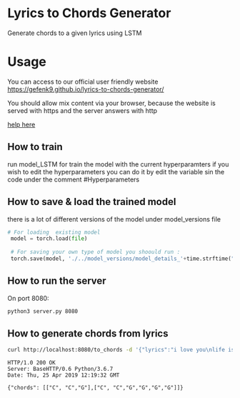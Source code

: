 # Lyrics to Chords Generator

Generate chords to a given lyrics using LSTM

# Usage

You can access to our official user friendly website 
https://gefenk9.github.io/lyrics-to-chords-generator/

You should allow mix content via your browser, because the website is served with https and the server answers with http

[help here](https://pearsonnacommunity.force.com/support/s/article/How-to-display-mixed-content-with-Google-Chrome-Internet-Explorer-or-Firefox-1408394589290)

## How to train

run model_LSTM for train the model with the current hyperparamters
if you wish to edit the hyperparameters you can do it by edit the variable sin the code under the comment #Hyperparameters

## How to save & load the trained model

there is a lot of different versions of the model under model_versions file


```python
# For loading  existing model
 model = torch.load(file)
 
 # For saving your own type of model you shoould run : 
 torch.save(model, './../model_versions/model_details_'+time.strftime("%Y%m%d_%H%M%S"))
```

## How to run the server

On port 8080:

```bash
python3 server.py 8080
```

## How to generate chords from lyrics

```bash
curl http://localhost:8080/to_chords -d '{"lyrics":"i love you\nlife is even better with you"}' -i
```

```
HTTP/1.0 200 OK
Server: BaseHTTP/0.6 Python/3.6.7
Date: Thu, 25 Apr 2019 12:19:32 GMT

{"chords": [["C", "C","G"],["C", "C","G","G","G","G"]]}
```
